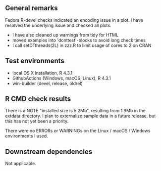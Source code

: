 ## General remarks

Fedora R-devel checks indicated an encoding issue in a plot. I have resolved 
the underlying issue and checked all plots.

- I have also cleaned up warnings from tidy for HTML 
- moved examples into 'donttest'-blocks to avoid long check times
- I call setDTthreads(2L) in zzz.R to limit usage of cores to 2 on CRAN


## Test environments

* local OS X installation, R 4.3.1
* GithubActions (Windows, macOS, Linux), R 4.3.1
* win-builder (devel, release, oldrel)


## R CMD check results

There is a NOTE "installed size is  5.2Mb", resulting from 1.9Mb in the extdata
directory. I plan to externalize sample data in a future release, but this has
not yet been a priority.

There were no ERRORs or WARNINGs on the Linux / macOS / Windows environments I
used. 


## Downstream dependencies

Not applicable.

